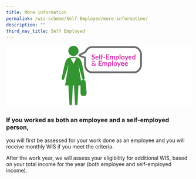 ```yaml
---
title: More information
permalink: /wis-scheme/Self-Employed/more-information/
description: ""
third_nav_title: Self Employed
---
```

![sep and ee](/images/WIS%20Scheme/WIS10.png)

### If you worked as both an employee and a self-employed person,

you will first be assessed for your work done as an employee and you will receive monthly WIS if you meet the criteria.

After the work year, we will assess your eligibility for additional WIS, based on your total income for the year (both employee and self-employed income).